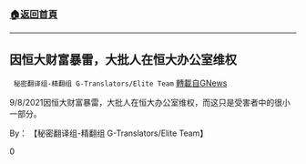 ###  [:house:返回首頁](https://github.com/ourhimalayas/txt)
---


## 因恒大财富暴雷，大批人在恒大办公室维权
` 秘密翻译组-精翻组 G-Translators/Elite Team` [轉載自GNews](https://gnews.org/zh-hans/1525162/)

9/8/2021因恒大财富暴雷，大批人在恒大办公室维权，而这只是受害者中的很小一部分。

By： 【秘密翻译组-精翻组 G-Translators/Elite Team】

0
